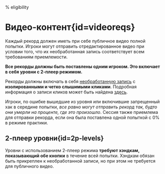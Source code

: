 % eligibility

<div class='panel fade js-scroll-anim' data-anim='fade'>

# Видео-контент{id=videoreqs}

Каждый рекорд должен иметь при себе публичное видео полной попытки. Игроки могут отправить отредактированное видео при условии того, что их необработанная запись соответствует всем требованиям приемлемости.

**Все рекорды должны быть поставлены одним игроком. Это включает в себя уровни с 2-плеер режимом.**

Рекорды должны включать в себя [необработанную запись](/guidelines/rawfootage) с **изолированными и четко слышимыми кликами**. Подробная информация о записи кликов может быть найдена [здесь](/guidelines/miscellaneous#clicks).

Игроки, по ошибке вышедшие из уровня или включившие запрещенный хак в середине попытки, _все равно могут отправить рекорд так, будто они умерли на проценте, где это произошло_. Сессия также приемлема для отправки рекорда, если она была поставлена одной попыткой с 0% в режиме практики.

## 2-плеер уровни{id=2p-levels}

Уровни с использованием 2-плеер режима **требуют хэндкам, показывающий обе кнопки** в течение всей попытки. Хэндкам обязан быть прикреплен к необработанной записи, но при этом не требуется для публичного видео.

</div>
